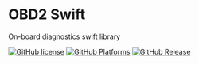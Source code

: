 # OBD2 Swift
On-board diagnostics swift library

[![GitHub license](https://img.shields.io/badge/license-MIT-lightgrey.svg)](https://github.com/lemberg/obd2-swift-lib/blob/dev/LICENSE) [![GitHub Platforms](https://img.shields.io/badge/platform-ios%20%7C%20macos%20-brightgreen.svg)](https://github.com/lemberg/obd2-swift-lib) [![GitHub Release](https://img.shields.io/badge/release-none-red.svg)](https://github.com/lemberg/obd2-swift-lib)




